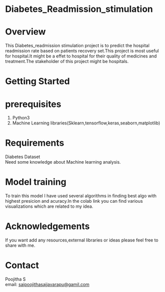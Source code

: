 # Diabetes_Readmission_stimulation
# Overview
This Diabetes_readmission stimulation project is to predict the hospital readmission rate based on patients recovery set.This project is most useful for hospital.It might be a effet to hospital for their quality of medicines and treatment.The stakeholder of this project might be hospitals.
# Getting Started
# prerequisites
 1. Python3 <br>
 2. Machine Learning libraries(Sklearn,tensorflow,keras,seaborn,matplotlib)
# Requirements
 Diabetes Dataset <br>
 Need some knowledge about Machine learning analysis.
# Model training
To train this model I have used several algorithms in finding best algo with highest presicion and acuracy.In the colab link you can find various visualizations which are related to my idea.
# Acknowledgements
If you want add any resources,external libraries or ideas please feel free to share with me.
# Contact
 Poojitha S <br>
 email: saipoojithasajjavarapu@gamil.com
 

